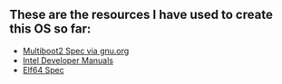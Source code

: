 ## These are the resources I have used to create this OS so far:
- [Multiboot2 Spec via gnu.org](https://www.gnu.org/software/grub/manual/multiboot2/multiboot.html)
- [Intel Developer Manuals](https://www.intel.com/content/www/us/en/developer/articles/technical/intel-sdm.html)
- [Elf64 Spec](https://uclibc.org/docs/elf-64-gen.pdf)




        
